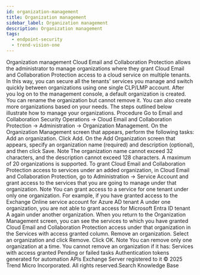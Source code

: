 ```yaml
---
id: organization-management
title: Organization management
sidebar_label: Organization management
description: Organization management
tags:
  - endpoint-security
  - trend-vision-one
---
```


 Organization management Cloud Email and Collaboration Protection allows the administrator to manage organizations where they grant Cloud Email and Collaboration Protection access to a cloud service on multiple tenants. In this way, you can secure all the tenants' services you manage and switch quickly between organizations using one single CLP/LMP account. After you log on to the management console, a default organization is created. You can rename the organization but cannot remove it. You can also create more organizations based on your needs. The steps outlined below illustrate how to manage your organizations. Procedure Go to Email and Collaboration Security Operations → Cloud Email and Collaboration Protection → Administration → Organization Management. On the Organization Management screen that appears, perform the following tasks: Add an organization. Click Add. On the Add Organization screen that appears, specify an organization name (required) and description (optional), and then click Save. Note The organization name cannot exceed 32 characters, and the description cannot exceed 128 characters. A maximum of 20 organizations is supported. To grant Cloud Email and Collaboration Protection access to services under an added organization, in Cloud Email and Collaboration Protection, go to Administration → Service Account and grant access to the services that you are going to manage under that organization. Note You can grant access to a service for one tenant under only one organization. For example, if you have granted access to the Exchange Online service account for Azure AD tenant A under one organization, you are not able to grant access for Microsoft Entra ID tenant A again under another organization. When you return to the Organization Management screen, you can see the services to which you have granted Cloud Email and Collaboration Protection access under that organization in the Services with access granted column. Remove an organization. Select an organization and click Remove. Click OK. Note You can remove only one organization at a time. You cannot remove an organization if it has: Services with access granted Pending or failed tasks Authentication tokens generated for automation APIs Exchange Server registered to it © 2025 Trend Micro Incorporated. All rights reserved.Search Knowledge Base